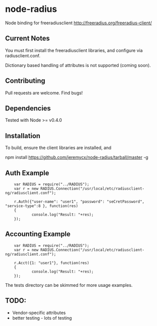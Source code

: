 node-radius
===========

Node binding for freeradiusclient http://freeradius.org/freeradius-client/

Current Notes
-------------
You must first install the freeradiusclient libraries, and configure via radiusclient.conf.

Dictionary based handling of attributes is not supported (coming soon).

Contributing
------------
Pull requests are welcome. Find bugs!

Dependencies
------------

Tested with Node >= v0.4.0

Installation
------------

To build, ensure the client libraries are installed, and

   npm install https://github.com/jeremycx/node-radius/tarball/master -g

Auth Example
------------
        var RADIUS = require("../RADIUS");
        var r = new RADIUS.Connection("/usr/local/etc/radiusclient-ng/radiusclient.conf");
        
        r.Auth({"user-name": "user1", "password": "seCretPassword", "service-type":8 }, function(res)
        {
                console.log("Result: "+res);
        });

Accounting Example
--------------------
        var RADIUS = require("../RADIUS");
        var r = new RADIUS.Connection("/usr/local/etc/radiusclient-ng/radiusclient.conf");
        
        r.Acct({1: "user1"}, function(res)
        {
                console.log("Result: "+res);
        });


The tests directory can be skimmed for more usage examples.

TODO:
-----
* Vendor-specific attributes
* better testing - lots of testing
